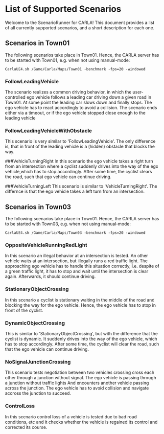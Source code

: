 # List of Supported Scenarios

Welcome to the ScenarioRunner for CARLA! This document provides a list of all
currently supported scenarios, and a short description for each one.

## Scenarios in Town01
The following scenarios take place in Town01. Hence, the CARLA server has to be
started with Town01, e.g. when not using manual-mode:
```
CarlaUE4.sh /Game/Carla/Maps/Town01 -benchmark -fps=20 -windowed
```

### FollowLeadingVehicle
The scenario realizes a common driving behavior, in which the user-controlled
ego vehicle follows a leading car driving down a given road in Town01. At some
point the leading car slows down and finally stops. The ego vehicle has to react
accordingly to avoid a collision. The scenario ends either via a timeout, or if
the ego vehicle stopped close enough to the leading vehicle

### FollowLeadingVehicleWithObstacle
This scenario is very similar to 'FollowLeadingVehicle'. The only difference is,
that in front of the leading vehicle is a (hidden) obstacle that blocks the way.

###VehicleTurningRight
In this scenario the ego vehicle takes a right turn from an intersection where
a cyclist suddenly drives into the way of the ego vehicle,which has to stop
accordingly. After some time, the cyclist clears the road, such that ego vehicle
can continue driving.

###VehicleTurningLeft
This scenario is similar to 'VehicleTurningRight'. The differnce is that the ego
vehicle takes a left turn from an intersection.


## Scenarios in Town03
The following scenarios take place in Town01. Hence, the CARLA server has to be
started with Town03, e.g. when not using manual-mode:
```
CarlaUE4.sh /Game/Carla/Maps/Town03 -benchmark -fps=20 -windowed
```

### OppositeVehicleRunningRedLight
In this scenario an illegal behavior at an intersection is tested. An other
vehicle waits at an intersection, but illegally runs a red traffic light. The
approaching ego vehicle has to handle this situation correctly, i.e. despite of
a green traffic light, it has to stop and wait until the intersection is clear
again. Afterwards, it should continue driving.

### StationaryObjectCrossing
In this scenario a cyclist is stationary waiting in the middle of the road and
blocking the way for the ego vehicle. Hence, the ego vehicle has to stop in
front of the cyclist.

### DynamicObjectCrossing
This is similar to 'StationaryObjectCrossing', but with the difference that the
cyclist is dynamic. It suddenly drives into the way of the ego vehicle, which
has to stop accordingly. After some time, the cyclist will clear the road, such
that the ego vehicle can continue driving.

### NoSignalJunctionCrossing
This scenario tests negotiation between two vehicles crossing cross each other
through a junction without signal.
The ego vehicle is passing through a junction without traffic lights
And encounters another vehicle passing across the junction. The ego vehicle has
to avoid collision and navigate accross the junction to succeed.

### ControlLoss
In this scenario control loss of a vehicle is tested due to bad road conditions, etc
and it checks whether the vehicle is regained its control and corrected its course.

